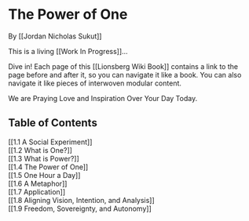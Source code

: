 # The Power of One
By [[Jordan Nicholas Sukut]]

This is a living [[Work In Progress]]... 

Dive in!  Each page of this [[Lionsberg Wiki Book]] contains a link to the page before and after it, so you can navigate it like a book. You can also navigate it like pieces of interwoven modular content.

We are Praying Love and Inspiration Over Your Day Today.

## Table of Contents

[[1.1 A Social Experiment]]  
[[1.2 What is One?]]  
[[1.3 What is Power?]]  
[[1.4 The Power of One]]  
[[1.5 One Hour a Day]]  
[[1.6 A Metaphor]]  
[[1.7 Application]]  
[[1.8 Aligning Vision, Intention, and Analysis]]  
[[1.9 Freedom, Sovereignty, and Autonomy]]  